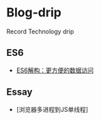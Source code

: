 # Blog-drip
Record Technology drip 

## ES6
- [ES6解构：更方便的数据访问](https://github.com/DamonEast/Blog-drip/issues/1)
## Essay
- [浏览器多进程到JS单线程]